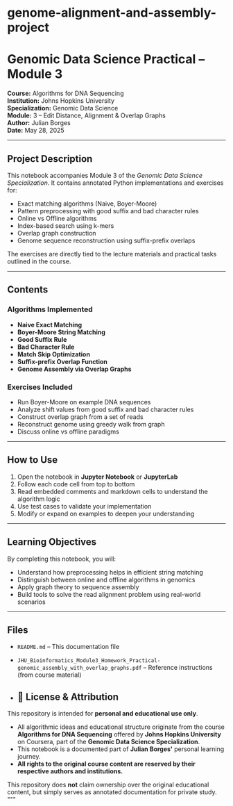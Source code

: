 # genome-alignment-and-assembly-project
# Genomic Data Science Practical – Module 3  
**Course:** Algorithms for DNA Sequencing  
**Institution:** Johns Hopkins University  
**Specialization:** Genomic Data Science  
**Module:** 3 – Edit Distance, Alignment & Overlap Graphs  
**Author:** Julian Borges  
**Date:** May 28, 2025

---

## Project Description

This notebook accompanies Module 3 of the *Genomic Data Science Specialization*. It contains annotated Python implementations and exercises for:

- Exact matching algorithms (Naive, Boyer-Moore)
- Pattern preprocessing with good suffix and bad character rules
- Online vs Offline algorithms
- Index-based search using k-mers
- Overlap graph construction
- Genome sequence reconstruction using suffix-prefix overlaps

The exercises are directly tied to the lecture materials and practical tasks outlined in the course.

---

## Contents

### Algorithms Implemented

- **Naive Exact Matching**
- **Boyer-Moore String Matching**
- **Good Suffix Rule**
- **Bad Character Rule**
- **Match Skip Optimization**
- **Suffix-prefix Overlap Function**
- **Genome Assembly via Overlap Graphs**

### Exercises Included

- Run Boyer-Moore on example DNA sequences
- Analyze shift values from good suffix and bad character rules
- Construct overlap graph from a set of reads
- Reconstruct genome using greedy walk from graph
- Discuss online vs offline paradigms

---

## How to Use

1. Open the notebook in **Jupyter Notebook** or **JupyterLab**
2. Follow each code cell from top to bottom
3. Read embedded comments and markdown cells to understand the algorithm logic
4. Use test cases to validate your implementation
5. Modify or expand on examples to deepen your understanding

---

## Learning Objectives

By completing this notebook, you will:

- Understand how preprocessing helps in efficient string matching
- Distinguish between online and offline algorithms in genomics
- Apply graph theory to sequence assembly
- Build tools to solve the read alignment problem using real-world scenarios

---

## Files

- `README.md` – This documentation file
- `JHU_Bioinformatics_Module3_Homework_Practical-genomic_assembly_with_overlap_graphs.pdf` – Reference instructions (from course material)

- ## 📜 License & Attribution

This repository is intended for **personal and educational use only**.

- All algorithmic ideas and educational structure originate from the course **Algorithms for DNA Sequencing** offered by **Johns Hopkins University** on Coursera, part of the **Genomic Data Science Specialization**.
- This notebook is a documented part of **Julian Borges'** personal learning journey.
- **All rights to the original course content are reserved by their respective authors and institutions.**

This repository does **not** claim ownership over the original educational content, but simply serves as annotated documentation for private study.
"""
